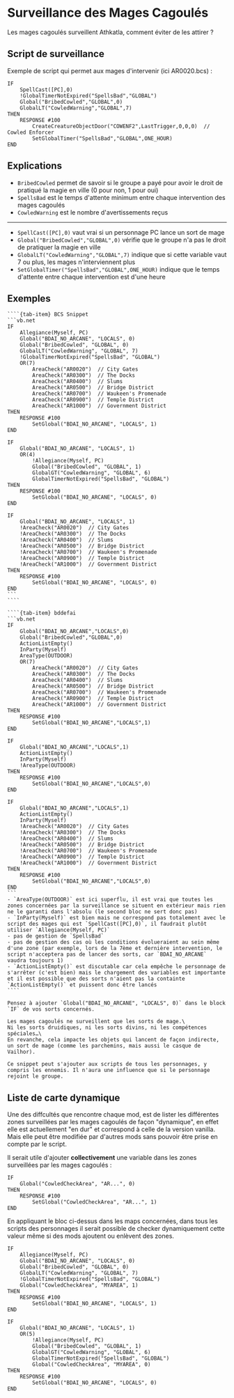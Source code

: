 # Surveillance des Mages Cagoulés

Les mages cagoulés surveillent Athkatla, comment éviter de les attirer ?



## Script de surveillance

Exemple de script qui permet aux mages d'intervenir (ici AR0020.bcs) :
```vb.net
IF
    SpellCast([PC],0)
    !GlobalTimerNotExpired("SpellsBad","GLOBAL")
    Global("BribedCowled","GLOBAL",0)
    GlobalLT("CowledWarning","GLOBAL",7)
THEN
    RESPONSE #100
        CreateCreatureObjectDoor("COWENF2",LastTrigger,0,0,0)  // Cowled Enforcer
        SetGlobalTimer("SpellsBad","GLOBAL",ONE_HOUR)
END
```

## Explications

- `BribedCowled` permet de savoir si le groupe a payé pour avoir le droit de pratiqué la magie en ville (0 pour non, 1 pour oui)
- `SpellsBad` est le temps d'attente minimum entre chaque intervention des mages cagoulés
- `CowledWarning` est le nombre d'avertissements reçus

-----

- `SpellCast([PC],0)` vaut vrai si un personnage PC lance un sort de mage
- `Global("BribedCowled","GLOBAL",0)` vérifie que le groupe n'a pas le droit de pratiquer la magie en ville
- `GlobalLT("CowledWarning","GLOBAL",7)` indique que si cette variable vaut 7 ou plus, les mages n'interviennent plus
- `SetGlobalTimer("SpellsBad","GLOBAL",ONE_HOUR)` indique que le temps d'attente entre chaque intervention est d'une heure

## Exemples

`````{tab-set}
````{tab-item} BCS Snippet
```vb.net
IF
    Allegiance(Myself, PC)
    Global("BDAI_NO_ARCANE", "LOCALS", 0)
    Global("BribedCowled", "GLOBAL", 0)
    GlobalLT("CowledWarning", "GLOBAL", 7)
    !GlobalTimerNotExpired("SpellsBad", "GLOBAL")
    OR(7)
        AreaCheck("AR0020")  // City Gates
        AreaCheck("AR0300")  // The Docks
        AreaCheck("AR0400")  // Slums
        AreaCheck("AR0500")  // Bridge District
        AreaCheck("AR0700")  // Waukeen's Promenade
        AreaCheck("AR0900")  // Temple District
        AreaCheck("AR1000")  // Government District
THEN
    RESPONSE #100
        SetGlobal("BDAI_NO_ARCANE", "LOCALS", 1)
END

IF
    Global("BDAI_NO_ARCANE", "LOCALS", 1)
    OR(4)
        !Allegiance(Myself, PC)
        Global("BribedCowled", "GLOBAL", 1)
        GlobalGT("CowledWarning", "GLOBAL", 6)
        GlobalTimerNotExpired("SpellsBad", "GLOBAL")
THEN
    RESPONSE #100
        SetGlobal("BDAI_NO_ARCANE", "LOCALS", 0)
END

IF
    Global("BDAI_NO_ARCANE", "LOCALS", 1)
    !AreaCheck("AR0020")  // City Gates
    !AreaCheck("AR0300")  // The Docks
    !AreaCheck("AR0400")  // Slums
    !AreaCheck("AR0500")  // Bridge District
    !AreaCheck("AR0700")  // Waukeen's Promenade
    !AreaCheck("AR0900")  // Temple District
    !AreaCheck("AR1000")  // Government District
THEN
    RESPONSE #100
        SetGlobal("BDAI_NO_ARCANE", "LOCALS", 0)
END
```
````

````{tab-item} bddefai
```vb.net
IF
    Global("BDAI_NO_ARCANE","LOCALS",0)
    Global("BribedCowled","GLOBAL",0)
    ActionListEmpty()
    InParty(Myself)
    AreaType(OUTDOOR)
    OR(7)
        AreaCheck("AR0020")  // City Gates
        AreaCheck("AR0300")  // The Docks
        AreaCheck("AR0400")  // Slums
        AreaCheck("AR0500")  // Bridge District
        AreaCheck("AR0700")  // Waukeen's Promenade
        AreaCheck("AR0900")  // Temple District
        AreaCheck("AR1000")  // Government District
THEN
    RESPONSE #100
        SetGlobal("BDAI_NO_ARCANE","LOCALS",1)
END

IF
    Global("BDAI_NO_ARCANE","LOCALS",1)
    ActionListEmpty()
    InParty(Myself)
    !AreaType(OUTDOOR)
THEN
    RESPONSE #100
        SetGlobal("BDAI_NO_ARCANE","LOCALS",0)
END

IF
    Global("BDAI_NO_ARCANE","LOCALS",1)
    ActionListEmpty()
    InParty(Myself)
    !AreaCheck("AR0020")  // City Gates
    !AreaCheck("AR0300")  // The Docks
    !AreaCheck("AR0400")  // Slums
    !AreaCheck("AR0500")  // Bridge District
    !AreaCheck("AR0700")  // Waukeen's Promenade
    !AreaCheck("AR0900")  // Temple District
    !AreaCheck("AR1000")  // Government District
THEN
    RESPONSE #100
        SetGlobal("BDAI_NO_ARCANE","LOCALS",0)
END
```
- `AreaType(OUTDOOR)` est ici superflu, il est vrai que toutes les zones concernées par la surveillance se situent en extérieur mais rien ne le garanti dans l'absolu (le second bloc ne sert donc pas)
- `InParty(Myself)` est bien mais ne correspond pas totalement avec le script des mages qui est `SpellCast([PC],0)`, il faudrait plutôt utiliser `Allegiance(Myself, PC)`
- pas de gestion de `SpellsBad`
- pas de gestion des cas où les conditions évolueraient au sein même d'une zone (par exemple, lors de la 7ème et dernière intervention, le script n'acceptera pas de lancer des sorts, car `BDAI_NO_ARCANE` vaudra toujours 1)
- `ActionListEmpty()` est discutable car cela empêche le personnage de s'arrêter (c'est bien) mais le chargement des variables est importante et il est possible que des sorts n'aient pas la containte `ActionListEmpty()` et puissent donc être lancés
````
`````

```{note}
Pensez à ajouter `Global("BDAI_NO_ARCANE", "LOCALS", 0)` dans le block `IF` de vos sorts concernés.

Les mages cagoulés ne surveillent que les sorts de mage.\
Ni les sorts druidiques, ni les sorts divins, ni les compétences spéciales…\
En revanche, cela impacte les objets qui lancent de façon indirecte, un sort de mage (comme les parchemins, mais aussi le casque de Vailhor).
```

```{note}
Ce snippet peut s'ajouter aux scripts de tous les personnages, y compris les ennemis. Il n'aura une influence que si le personnage rejoint le groupe.
```

## Liste de carte dynamique

Une des diffcultés que rencontre chaque mod, est de lister les différentes zones surveillées par les mages cagoulés de façon "dynamique", en effet elle est actuellement "en dur" et correspond à celle de la version vanilla. Mais elle peut être modifiée par d'autres mods sans pouvoir être prise en compte par le script.

Il serait utile d'ajouter **collectivement** une variable dans les zones surveillées par les mages cagoulés :
```vb.net
IF
    Global("CowledCheckArea", "AR...", 0)
THEN
    RESPONSE #100
        SetGlobal("CowledCheckArea", "AR...", 1)
END
```




En appliquant le bloc ci-dessus dans les maps concernées, dans tous les scripts des personnages il serait possible de checker dynamiquement cette valeur même si des mods ajoutent ou enlèvent des zones.


```vb.net
IF
    Allegiance(Myself, PC)
    Global("BDAI_NO_ARCANE", "LOCALS", 0)
    Global("BribedCowled", "GLOBAL", 0)
    GlobalLT("CowledWarning", "GLOBAL", 7)
    !GlobalTimerNotExpired("SpellsBad", "GLOBAL")
    Global("CowledCheckArea", "MYAREA", 1)
THEN
    RESPONSE #100
        SetGlobal("BDAI_NO_ARCANE", "LOCALS", 1)
END

IF
    Global("BDAI_NO_ARCANE", "LOCALS", 1)
    OR(5)
        !Allegiance(Myself, PC)
        Global("BribedCowled", "GLOBAL", 1)
        GlobalGT("CowledWarning", "GLOBAL", 6)
        GlobalTimerNotExpired("SpellsBad", "GLOBAL")
        Global("CowledCheckArea", "MYAREA", 0)
THEN
    RESPONSE #100
        SetGlobal("BDAI_NO_ARCANE", "LOCALS", 0)
END
```

